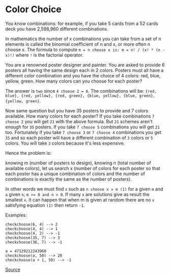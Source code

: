 # Color Choice

You know combinations: for example, if you take 5 cards from a 52 cards deck you have 2,598,960 different combinations.

In mathematics the number of x combinations you can take from a set of n elements is called the binomial coefficient of n and x, or more often n choose x. The formula to compute `m = n choose x is: m = n! / (x! * (n - x)!)` where `!` is the factorial operator.

You are a renowned poster designer and painter. You are asked to provide 6 posters all having the same design each in 2 colors. Posters must all have a different color combination and you have the choice of 4 colors: red, blue, yellow, green. How many colors can you choose for each poster?

The answer is `two` since `4 choose 2 = 6`. The combinations will be: `{red, blue}, {red, yellow}, {red, green}, {blue, yellow}, {blue, green}, {yellow, green}`.

Now same question but you have 35 posters to provide and 7 colors available. How many colors for each poster? If you take combinations `7 choose 2` you will get `21` with the above formula. But `21` schemes aren't enough for `35` posters. If you take `7 choose 5` combinations you will get `21` too. Fortunately if you take `7 choose 3` or `7 choose 4` combinations you get `35` and so each poster will have a different combination of `3` colors or `5` colors. You will take `3` colors because it's less expensive.

Hence the problem is:

knowing m (number of posters to design), knowing n (total number of available colors), let us search x (number of colors for each poster so that each poster has a unique combination of colors and the number of combinations is exactly the same as the number of posters).

In other words we must find `x` such as `n choose x = m (1)` for a given `m` and `a` given `n`; `m >= 0 and n > 0`. If many `x` are solutions give as result the smallest `x`. It can happen that when m is given at random there are no `x` satisfying equation `(1)` then return `-1`.

Examples:

```text
checkchoose(6, 4) --> 2
checkchoose(4, 4) --> 1
checkchoose(4, 2) --> -1
checkchoose(35, 7) --> 3
checkchoose(36, 7) --> -1

a = 47129212243960
checkchoose(a, 50) --> 20
checkchoose(a + 1, 50) --> -1
```

[Source](https://www.codewars.com/kata/55be10de92aad5ef28000023/train/python)

